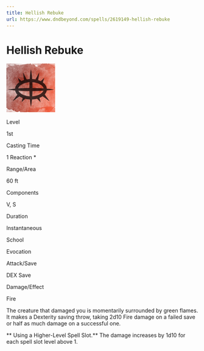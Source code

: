 ```yaml
---
title: Hellish Rebuke
url: https://www.dndbeyond.com/spells/2619149-hellish-rebuke
---
```


# Hellish Rebuke

![Hellish Rebuke](hellish-rebuke.png)

Level

1st

Casting Time

1 Reaction *

Range/Area

60 ft

Components

V, S

Duration

Instantaneous

School

Evocation

Attack/Save

DEX Save

Damage/Effect

Fire

The creature that damaged you is momentarily surrounded by green flames. It makes a Dexterity saving throw, taking 2d10 Fire damage on a failed save or half as much damage on a successful one.

** Using a Higher-Level Spell Slot.** The damage increases by 1d10 for each spell slot level above 1.